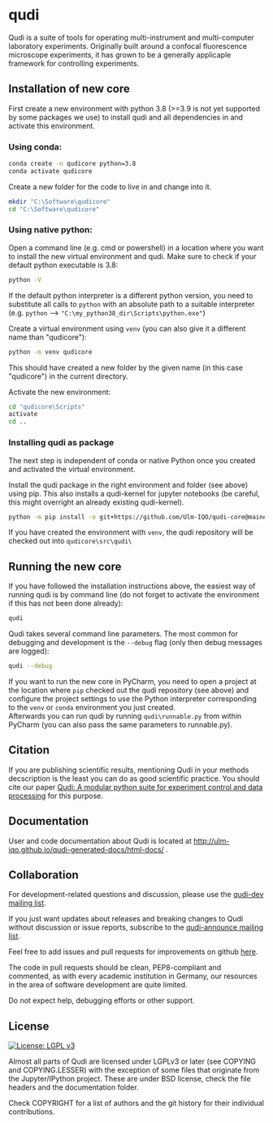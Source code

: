 # qudi
Qudi is a suite of tools for operating multi-instrument and multi-computer laboratory experiments.
Originally built around a confocal fluorescence microscope experiments, it has grown to be a generally applicaple framework for controlling experiments.

## Installation of new core
First create a new environment with python 3.8 (>=3.9 is not yet supported by some packages 
we use) to install qudi and all dependencies in and activate this environment. 
### Using conda:
```bash
conda create -n qudicore python=3.8
conda activate qudicore
```

Create a new folder for the code to live in and change into it.
```bash
mkdir "C:\Software\qudicore"
cd "C:\Software\qudicore"
```

### Using native python:
Open a command line (e.g. cmd or powershell) in a location where you want to install the new virtual
environment and qudi.
Make sure to check if your default python executable is 3.8:
```bash
python -V
```
If the default python interpreter is a different python version, you need to substitute all calls to
`python` with an absolute path to a suitable interpreter\
(e.g. `python` --> `"C:\my_python38_dir\Scripts\python.exe"`)

Create a virtual environment using `venv` (you can also give it a different name than "qudicore"):
```bash
python -m venv qudicore
```
This should have created a new folder by the given name (in this case "qudicore") in the current 
directory.

Activate the new environment:
```bash
cd "qudicore\Scripts"
activate
cd ..
```

### Installing qudi as package
The next step is independent of conda or native Python once you created and activated the virtual 
environment.

Install the qudi package in the right environment and folder (see above) using pip. This also installs a qudi-kernel for jupyter notebooks (be careful, this might overright an already existing qudi-kernel).
```bash
python -m pip install -e git+https://github.com/Ulm-IQO/qudi-core@main#egg=qudi
```

If you have created the environment with `venv`, the qudi repository will be checked out into `qudicore\src\qudi\`

## Running the new core

If you have followed the installation instructions above, the easiest way of running qudi is by 
command line (do not forget to activate the environment if this has not been done already):
```bash
qudi
```
Qudi takes several command line parameters. The most common for debugging and development is the 
`--debug` flag (only then debug messages are logged):
```bash
qudi --debug
```

If you want to run the new core in PyCharm, you need to open a project at the location where `pip` 
checked out the qudi repository (see above) and configure the project settings to use the Python 
interpreter corresponding to the `venv` or `conda` environment you just created.\
Afterwards you can run qudi by running `qudi\runnable.py` from within PyCharm (you can also pass the
same parameters to runnable.py).

## Citation
If you are publishing scientific results, mentioning Qudi in your methods decscription is the least you can do as good scientific practice.
You should cite our paper [Qudi: A modular python suite for experiment control and data processing](http://doi.org/10.1016/j.softx.2017.02.001) for this purpose.

## Documentation
User and code documentation about Qudi is located at http://ulm-iqo.github.io/qudi-generated-docs/html-docs/ .

## Collaboration
For development-related questions and discussion, please use the [qudi-dev mailing list](http://www.freelists.org/list/qudi-dev).

If you just want updates about releases and breaking changes to Qudi without discussion or issue reports,
subscribe to the [qudi-announce mailing list](http://www.freelists.org/list/qudi-announce).

Feel free to add issues and pull requests for improvements on github [here](https://github.com/Ulm-IQO/qudi-core/issues).

The code in pull requests should be clean, PEP8-compliant and commented, as with every academic institution in Germany,
our resources in the area of software development are quite limited.

Do not expect help, debugging efforts or other support.

## License
[![License: LGPL v3](https://img.shields.io/badge/License-LGPL%20v3-blue.svg)](https://www.gnu.org/licenses/lgpl-3.0)

Almost all parts of Qudi are licensed under LGPLv3 or later (see COPYING and COPYING.LESSER) with the exception of some files
that originate from the Jupyter/IPython project.
These are under BSD license, check the file headers and the documentation folder.

Check COPYRIGHT for a list of authors and the git history for their individual contributions.
